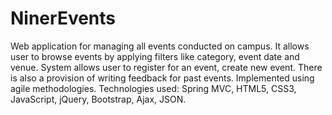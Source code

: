 # NinerEvents
Web application for managing all events conducted on campus.
It allows user to browse events by applying filters like category, event date and venue. 
System allows user to register for an event, create new event. There is also a provision of writing feedback for past events. 
Implemented using agile methodologies.
Technologies used: Spring MVC, HTML5, CSS3, JavaScript, jQuery, Bootstrap, Ajax, JSON. 
